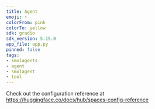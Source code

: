 ```yaml
---
title: Agent
emoji: ⚡
colorFrom: pink
colorTo: yellow
sdk: gradio
sdk_version: 5.15.0
app_file: app.py
pinned: false
tags:
- smolagents
- agent
- smolagent
- tool
---
```


Check out the configuration reference at https://huggingface.co/docs/hub/spaces-config-reference
